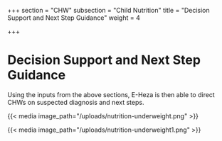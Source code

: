 +++
section = "CHW"
subsection = "Child Nutrition"
title = "Decision Support and Next Step Guidance"
weight = 4

+++
# **Decision Support and Next Step Guidance**

Using the inputs from the above sections, E-Heza is then able to direct CHWs on suspected diagnosis and next steps.

{{< media image_path="/uploads/nutrition-underweight.png" >}}

{{< media image_path="/uploads/nutrition-underweight1.png" >}}